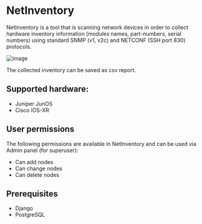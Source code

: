 # NetInventory

NetInventory is a tool that is scanning network devices in order to collect hardware inventory information (modules names, part-numbers, serial numbers) using standard SNMP (v1, v2c) and NETCONF (SSH port 830) protocols.

![image](https://github.com/saneksun/Netinventory/assets/39739673/d71a2cb4-943b-4c9c-a3d5-52a9b6c2bdf0)

The collected inventory can be saved as csv report.

## Supported hardware:
- Juniper JunOS
- Cisco IOS-XR
  
## User permissions

The following permissions are available in NetInventory and can be used via Admin panel (for superuser):
- Can add nodes
- Can change nodes
- Can delete nodes

## Prerequisites
- Django
- PostgreSQL

